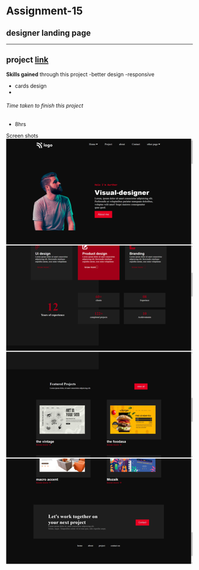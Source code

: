  
 # Assignment-15

 ## designer landing page

---

 ## project  [link](http://127.0.0.1:5500/15.html)


 **Skills gained** through this project
 -better design
 -responsive
 - cards design
 - 

 


###### Time taken to finish this project
- 8hrs

Screen shots 
![designer landing page](./screenshots/designer%20landing%20page%20(1).png)
![designer landing page](./screenshots/designer%20landing%20page%20(2).png)
![designer landing page](./screenshots/designer%20landing%20page%20(3).png)
![designer landing page](./screenshots/designer%20landing%20page%20(4).png)